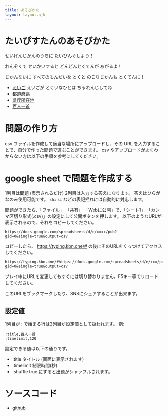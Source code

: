```yaml
---
title: あそびかた
layout: layout.njk
---
```


# たいぴすたんのあそびかた

せいげんじかんのうちに たいぴんぐしよう！

れんぞくで せいかいすると どんどんとくてんが あがるよ！

じかんないに すべてのもんだいを とくと のこりじかんも とくてんに！

- [えいご](/#/csv/english.csv) えいごが とくいなひとは ちゃれんじしてね
- [都道府県](/#/csv/todoufuken.csv)
- [県庁所在地](/#/csv/kenchou.csv)
- [百人一首](/#/csv/hyakunin.csv)

# 問題の作り方

csv ファイルを作成して適当な場所にアップロードし、その URL
を入力することで、自分で作った問題で遊ぶことができます。 csv
やアップロードがよくわからない方は以下の手順を参考にしてください。

# google sheet で問題を作成する

1列目は問題 (表示されるだけ) 2列目は入力する答えになります。
答えはひらがなのみ使用可能です。 `shi` `si`
などの表記揺れには自動的に対応します。

問題ができたら、「ファイル」 「共有」 「Webに公開」で、「シート1」
「カンマ区切り形式(.csv)」の設定にして公開ボタンを押します。
以下のようなURLが表示されるので、それをコピーしてください。

```
https://docs.google.com/spreadsheets/d/e/xxxx/pub?gid=0&single=true&output=csv
```

コピーしたら、 https://typing.kbn.one/#
の後にそのURLをくっつけてアクセスしてください。

```
https://typing.kbn.one/#https://docs.google.com/spreadsheets/d/e/xxx/pub?gid=0&single=true&output=csv
```

プレイ中にURLを変更してもすぐには切り替わりません。F5キー等でリロードしてください。

このURLをブックマークしたり、SNSにシェアすることが出来ます。

## 設定値

1列目が : で始まる行は2列目が設定値として扱われます。 例:

```csv
:title,百人一首
:timelimit,120
```

設定できる値は以下の通りです。

- :title タイトル (画面に表示されます)
- :timelimit 制限時間(秒)
- :shuffle true にすると出題がシャッフルされます。

# ソースコード

- [github](https://github.com/kuboon/typing-game)
